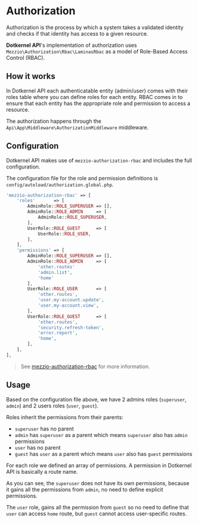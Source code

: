 # Authorization

Authorization is the process by which a system takes a validated identity and checks if that identity has access to a
given resource.

**Dotkernel API**'s implementation of authorization uses `Mezzio\Authorization\Rbac\LaminasRbac` as a model of
Role-Based Access Control (RBAC).

## How it works

In Dotkernel API each authenticatable entity (admin/user) comes with their roles table where you can define
roles for each entity. RBAC comes in to ensure that each entity has the appropriate role and permission to access a
resource.

The authorization happens through the `Api\App\Middleware\AuthorizationMiddleware` middleware.

## Configuration

Dotkernel API makes use of `mezzio-authorization-rbac` and includes the full configuration.

The configuration file for the role and permission definitions is `config/autoload/authorization.global.php`.

```php
'mezzio-authorization-rbac' => [
    'roles'       => [
        AdminRole::ROLE_SUPERUSER => [],
        AdminRole::ROLE_ADMIN     => [
            AdminRole::ROLE_SUPERUSER,
        ],
        UserRole::ROLE_GUEST      => [
            UserRole::ROLE_USER,
        ],
    ],
    'permissions' => [
        AdminRole::ROLE_SUPERUSER => [],
        AdminRole::ROLE_ADMIN     => [
            'other.routes'
            'admin.list',
            'home'
        ],
        UserRole::ROLE_USER       => [
            'other.routes',
            'user.my-account.update',
            'user.my-account.view',
        ],
        UserRole::ROLE_GUEST      => [
            'other.routes',
            'security.refresh-token',
            'error.report',
            'home',
        ],
    ],
],
```

> See [mezzio-authorization-rbac](https://docs.mezzio.dev/mezzio-authorization-rbac/v1/basic-usage/)
> for more information.

## Usage

Based on the configuration file above, we have 2 admins roles (`superuser`, `admin`) and 2 users
roles (`user`, `guest`).

Roles inherit the permissions from their parents:

- `superuser` has no parent
- `admin` has `superuser` as a parent which means `superuser` also has `admin` permissions
- `user` has no parent
- `guest` has `user` as a parent which means `user` also has `guest` permissions

For each role we defined an array of permissions. A permission in Dotkernel API is basically a route name.

As you can see, the `superuser` does not have its own permissions, because it gains all the permissions
from `admin`, no need to define explicit permissions.

The `user` role, gains all the permission from `guest` so no need to define that `user` can access `home` route, but
`guest` cannot access user-specific routes.
